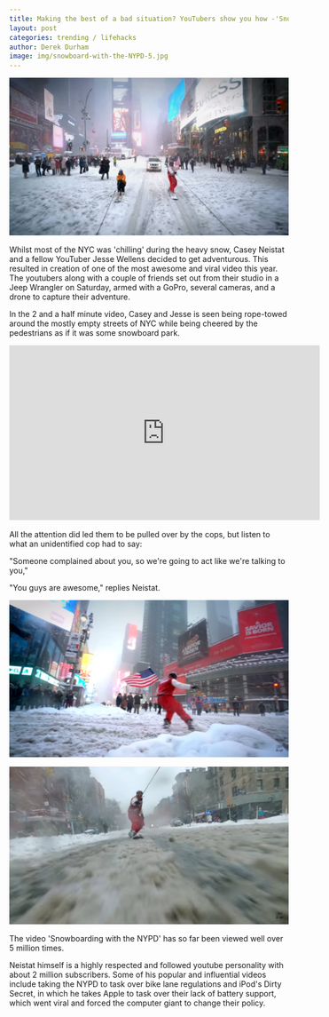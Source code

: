 ```yaml
---
title: Making the best of a bad situation? YouTubers show you how -'Snowboarding with the NYPD'
layout: post
categories: trending / lifehacks
author: Derek Durham
image: img/snowboard-with-the-NYPD-5.jpg
---
```


![Snowboarding with the NYPD](/img/snowboard-with-the-NYPD-3.jpg)

Whilst most of the NYC was 'chilling' during the heavy snow, Casey Neistat and a fellow YouTuber Jesse Wellens decided to get adventurous. This resulted in creation of one of the most awesome and viral video this year. The youtubers along with a couple of friends set out from their studio in a Jeep Wrangler on Saturday, armed with a GoPro, several cameras, and a drone to capture their adventure. 

In the 2 and a half minute video, Casey and Jesse is seen being rope-towed around the mostly empty streets of NYC while being cheered by the pedestrians as if it was some snowboard park. 

<iframe width="560" height="315" src="https://www.youtube.com/embed/qRv7G7WpOoU" frameborder="0" allowfullscreen></iframe> 

All the attention did led them to be pulled over by the cops, but listen to what an unidentified cop had to say: 

"Someone complained about you, so we're going to act like we're talking to you,"  

"You guys are awesome," replies Neistat. 

![Snowboarding with the NYPD](/img/snowboard-with-the-NYPD-2.jpg)

![Snowboarding with the NYPD](/img/snowboard-with-the-NYPD.jpg)

The video 'Snowboarding with the NYPD' has so far been viewed well over 5 million times. 

Neistat himself is a highly respected and followed youtube personality with about 2 million subscribers. Some of his popular and influential videos include taking the NYPD to task over bike lane regulations and iPod's Dirty Secret, in which he takes Apple to task over their lack of battery support, which went viral and forced the computer giant to change their policy.  

